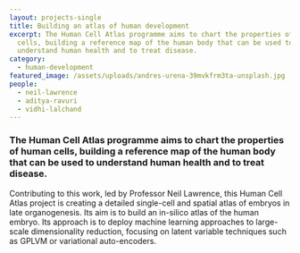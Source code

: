 ```yaml
---
layout: projects-single
title: Building an atlas of human development
excerpt: The Human Cell Atlas programme aims to chart the properties of human
  cells, building a reference map of the human body that can be used to
  understand human health and to treat disease.
category:
  - human-development
featured_image: /assets/uploads/andres-urena-39mvkfrm3ta-unsplash.jpg
people:
  - neil-lawrence
  - aditya-ravuri
  - vidhi-lalchand
---
```

### The Human Cell Atlas programme aims to chart the properties of human cells, building a reference map of the human body that can be used to understand human health and to treat disease. 

Contributing to this work, led by Professor Neil Lawrence, this Human Cell Atlas project is creating a detailed single-cell and spatial atlas of embryos in late organogenesis. Its aim is to build an in-silico atlas of the human embryo. Its approach is to deploy machine learning approaches to large-scale dimensionality reduction, focusing on latent variable techniques such as GPLVM or variational auto-encoders.
